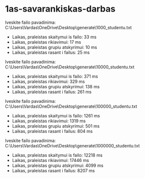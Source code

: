 # 1as-savarankiskas-darbas

Iveskite failo pavadinima: C:\Users\Vardas\OneDrive\Desktop\generate\1000_studentu.txt
- Laikas, praleistas skaitymui is failo: 33 ms 
- Laikas, praleistas rikiavimui: 17 ms 
- Laikas, praleistas grupiu atskyrimui: 10 ms
- Laikas, praleistas rasant i failus: 25 ms

Iveskite failo pavadinima: C:\Users\Vardas\OneDrive\Desktop\generate\10000_studentu.txt
- Laikas, praleistas skaitymui is failo: 371 ms
- Laikas, praleistas rikiavimui: 329 ms
- Laikas, praleistas grupiu atskyrimui: 138 ms
- Laikas, praleistas rasant i failus: 261 ms

Iveskite failo pavadinima: C:\Users\Vardas\OneDrive\Desktop\generate\100000_studentu.txt
- Laikas, praleistas skaitymui is failo: 1261 ms
- Laikas, praleistas rikiavimui: 1319 ms
- Laikas, praleistas grupiu atskyrimui: 501 ms
- Laikas, praleistas rasant i failus: 804 ms

Iveskite failo pavadinima: C:\Users\Vardas\OneDrive\Desktop\generate\1000000_studentu.txt
- Laikas, praleistas skaitymui is failo: 12218 ms
- Laikas, praleistas rikiavimui: 17446 ms
- Laikas, praleistas grupiu atskyrimui: 4099 ms
- Laikas, praleistas rasant i failus: 8207 ms 
